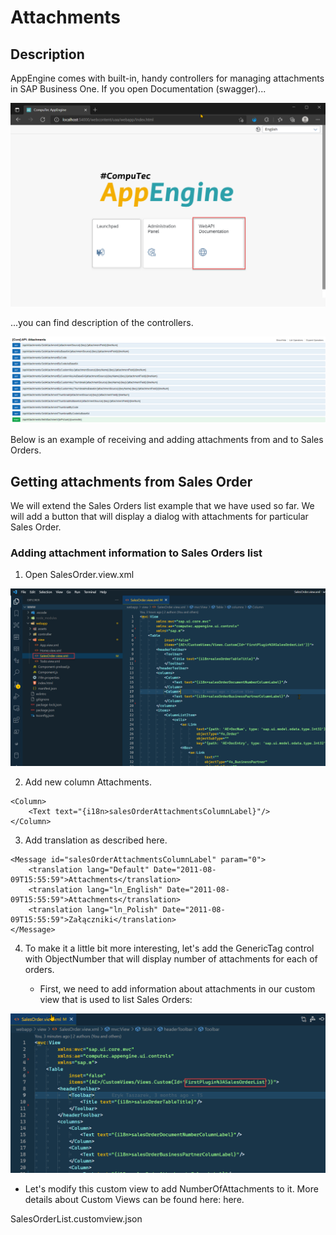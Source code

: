 # Attachments

## Description

AppEngine comes with built-in, handy controllers for managing attachments in SAP Business One. If you open Documentation (swagger)...

![Attachment](./media/attachments/attachments-01.png)

...you can find description of the controllers. 

![Attachments](./media/attachments/attachments-endpoints.png)

Below is an example of receiving and adding attachments from and to Sales Orders.

## Getting attachments from Sales Order

We will extend the Sales Orders list example that we have used so far. We will add a button that will display a dialog with attachments for particular Sales Order.

### Adding attachment information to Sales Orders list

1. Open SalesOrder.view.xml

![Attachment](./media/attachments/attachments-02.png)

2. Add new column Attachments.

```
<Column>
    <Text text="{i18n>salesOrderAttachmentsColumnLabel}"/>
</Column>
```

3. Add translation as described here.

```
<Message id="salesOrderAttachmentsColumnLabel" param="0">
    <translation lang="Default" Date="2011-08-09T15:55:59">Attachments</translation>
    <translation lang="ln_English" Date="2011-08-09T15:55:59">Attachments</translation>
    <translation lang="ln_Polish" Date="2011-08-09T15:55:59">Załączniki</translation>
</Message>
```

4. To make it a little bit more interesting, let's add the GenericTag control with ObjectNumber that will display number of attachments for each of orders.

    - First, we need to add information about attachments in our custom view that is used to list Sales Orders:

![Attachment](./media/attachments/attachments-03.png)

- Let's modify this custom view to add NumberOfAttachments to it. More details about Custom Views can be found here: here.

SalesOrderList.customview.json

